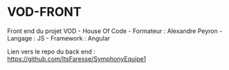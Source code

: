 # VOD-FRONT
Front end du projet VOD - House Of Code - Formateur : Alexandre Peyron - Langage : JS - Framework : Angular

Lien vers le repo du back end : <a href="https://github.com/ItsFaresse/SymphonyEquipe1" target="_blank">https://github.com/ItsFaresse/SymphonyEquipe1</a>
